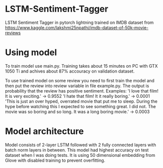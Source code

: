 # LSTM-Sentiment-Tagger
LSTM Sentiment Tagger in pytorch lightning trained on IMDB dataset from https://www.kaggle.com/lakshmi25npathi/imdb-dataset-of-50k-movie-reviews

# Using model
To train model use main.py. Training takes about 15 minutes on PC with GTX 1050 Ti and achives about 87% accouracy on validation dataset.

To use trained model on some review you need to first train the model and then put the review into review variable in file example.py.
The output is probability that the review has positive sentiment.
Examples:
'I love that film! It is very exciting.' -> 0.9552
'I hate that film! It it really boring.' -> 0.0001
'This is just an over hyped, overrated movie that put me to sleep. During the hype before watching this I expected to see something great. I did not. The movie was so boring and so long. It was a long boring movie.' -> 0.0003

# Model architecture
Model consists of 2-layer LSTM followed with 2 fully connected layers with batch norm layers in between. This model had highest accuracy on test dataset when I was doing tests.
It is using 50 dimensional embedding from Glove with disabled training to prevent overfitting.